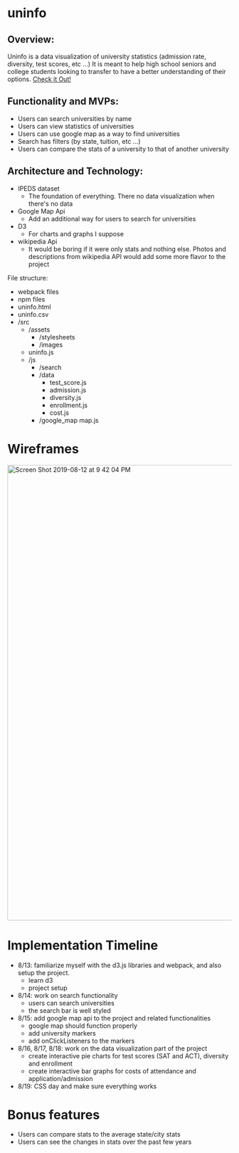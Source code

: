 # uninfo


## Overview: 

Uninfo is a data visualization of university statistics (admission rate, diversity, test scores, etc ...) It is meant to help high school seniors and college students looking to transfer to have a better understanding of their options. <a href="http://luwilliam.me/uninfo" target="_blank">Check it Out!</a>


## Functionality and MVPs:

* Users can search universities by name
* Users can view statistics of universities
* Users can use google map as a way to find universities
* Search has filters (by state, tuition, etc ...)
* Users can compare the stats of a university to that of another university

## Architecture and Technology:

* IPEDS dataset
   * The foundation of everything. There no data visualization when there's no data
* Google Map Api
   * Add an additional way for users to search for universities 
* D3
   * For charts and graphs I suppose
* wikipedia Api
   * It would be boring if it were only stats and nothing else. Photos and descriptions from wikipedia API would add some more flavor to the project 

File structure:


* webpack files
* npm files
* uninfo.html
* uninfo.csv
* /src 
    * /assets
        * /stylesheets
        * /images
    * uninfo.js
    * /js
        * /search 
        * /data
            * test_score.js
            * admission.js
            * diversity.js
            * enrollment.js
            * cost.js
        * /google_map
            map.js
            
# Wireframes
    
<img width="1024" alt="Screen Shot 2019-08-12 at 9 42 04 PM" src="https://user-images.githubusercontent.com/40703541/62909411-83531300-bd4a-11e9-8fe0-4e6c3069c236.png">

# Implementation Timeline 

* 8/13: familiarize myself with the d3.js libraries and webpack, and also setup the project.
    * learn d3
    * project setup
* 8/14: work on search functionality 
    * users can search universities
    * the search bar is well styled
* 8/15: add google map api to the project and related functionalities
    * google map should function properly
    * add university markers
    * add onClickListeners to the markers
* 8/16, 8/17, 8/18: work on the data visualization part of the project
    * create interactive pie charts for test scores (SAT and ACT), diversity and enrollment
    * create interactive bar graphs for costs of attendance and application/admission
* 8/19: CSS day and make sure everything works

# Bonus features

* Users can compare stats to the average state/city stats
* Users can see the changes in stats over the past few years



